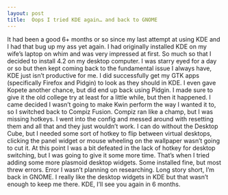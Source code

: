 ```yaml
---
layout: post
title:  Oops I tried KDE again… and back to GNOME
---
```


It had been a good 6+ months or so since my last attempt at using KDE and I had that bug up my ass yet again. I had originally installed KDE on my wife’s laptop on whim and was very impressed at first. So much so that I decided to install 4.2 on my desktop computer. I was starry eyed for a day or so but then kept coming back to the fundamental issue I always have, KDE just isn’t productive for me. I did successfully get my GTK apps (specifically Firefox and Pidgin) to look as they should in KDE. I even gave Kopete another chance, but did end up back using Pidgin. I made sure to give it the old college try at least for a little while, but then it happened. I came decided I wasn’t going to make Kwin perform the way I wanted it to, so I switched back to Compiz Fusion. Compiz ran like a champ, but I was missing hotkeys. I went into the config and messed around with resetting them and all that and they just wouldn’t work. I can do without the Desktop Cube, but I needed some sort of hotkey to flip between virtual desktops, clicking the panel widget or mouse wheeling on the wallpaper wasn’t going to cut it. At this point I was a bit defeated in the lack of hotkey for desktop switching, but I was going to give it some more time. That’s when I tried adding some more plasmoid desktop widgets. Some installed fine, but most threw errors. Error I wasn’t planning on researching. Long story short, I’m back in GNOME. I really like the desktop widgets in KDE but that wasn’t enough to keep me there. KDE, I’ll see you again in 6 months.
